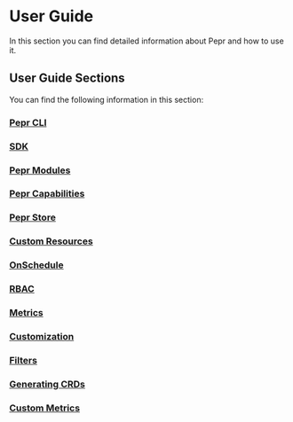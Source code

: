 # User Guide

In this section you can find detailed information about Pepr and how to use it.

## User Guide Sections

You can find the following information in this section:

### [Pepr CLI](/user-guide/pepr-cli)

### [SDK](/user-guide/sdk)

### [Pepr Modules](/user-guide/pepr-modules)

### [Pepr Capabilities](/user-guide/capabilities)

### [Pepr Store](/user-guide/store)

### [Custom Resources](/user-guide/custom-resources)

### [OnSchedule](/user-guide/onschedule)

### [RBAC](/user-guide/rbac)

### [Metrics](/user-guide/metrics)

### [Customization](/user-guide/customization)

### [Filters](/user-guide/filters)

### [Generating CRDs](/user-guide/generating-crds)

### [Custom Metrics](/user-guide/generating_custom_metrics)
